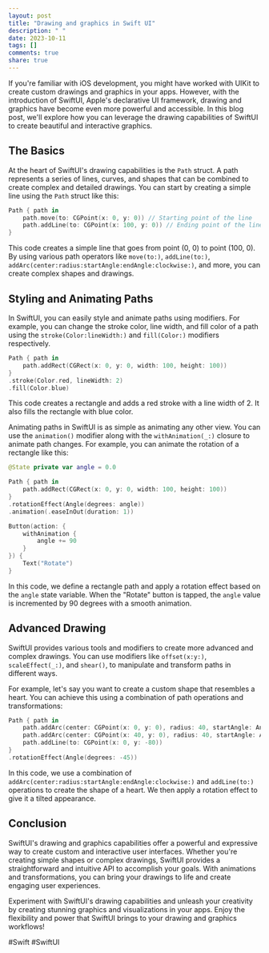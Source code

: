 ```yaml
---
layout: post
title: "Drawing and graphics in Swift UI"
description: " "
date: 2023-10-11
tags: []
comments: true
share: true
---
```


If you're familiar with iOS development, you might have worked with UIKit to create custom drawings and graphics in your apps. However, with the introduction of SwiftUI, Apple's declarative UI framework, drawing and graphics have become even more powerful and accessible. In this blog post, we'll explore how you can leverage the drawing capabilities of SwiftUI to create beautiful and interactive graphics.

## The Basics

At the heart of SwiftUI's drawing capabilities is the `Path` struct. A path represents a series of lines, curves, and shapes that can be combined to create complex and detailed drawings. You can start by creating a simple line using the `Path` struct like this:

```swift
Path { path in
    path.move(to: CGPoint(x: 0, y: 0)) // Starting point of the line
    path.addLine(to: CGPoint(x: 100, y: 0)) // Ending point of the line
}
```
This code creates a simple line that goes from point (0, 0) to point (100, 0). By using various path operators like `move(to:)`, `addLine(to:)`, `addArc(center:radius:startAngle:endAngle:clockwise:)`, and more, you can create complex shapes and drawings.

## Styling and Animating Paths

In SwiftUI, you can easily style and animate paths using modifiers. For example, you can change the stroke color, line width, and fill color of a path using the `stroke(Color:lineWidth:)` and `fill(Color:)` modifiers respectively.

```swift
Path { path in
    path.addRect(CGRect(x: 0, y: 0, width: 100, height: 100))
}
.stroke(Color.red, lineWidth: 2)
.fill(Color.blue)
```
This code creates a rectangle and adds a red stroke with a line width of 2. It also fills the rectangle with blue color.

Animating paths in SwiftUI is as simple as animating any other view. You can use the `animation()` modifier along with the `withAnimation(_:)` closure to animate path changes. For example, you can animate the rotation of a rectangle like this:

```swift
@State private var angle = 0.0

Path { path in
    path.addRect(CGRect(x: 0, y: 0, width: 100, height: 100))
}
.rotationEffect(Angle(degrees: angle))
.animation(.easeInOut(duration: 1))

Button(action: {
    withAnimation {
        angle += 90
    }
}) {
    Text("Rotate")
}
```
In this code, we define a rectangle path and apply a rotation effect based on the `angle` state variable. When the "Rotate" button is tapped, the `angle` value is incremented by 90 degrees with a smooth animation.

## Advanced Drawing

SwiftUI provides various tools and modifiers to create more advanced and complex drawings. You can use modifiers like `offset(x:y:)`, `scaleEffect(_:)`, and `shear()`, to manipulate and transform paths in different ways.

For example, let's say you want to create a custom shape that resembles a heart. You can achieve this using a combination of path operations and transformations:

```swift
Path { path in
    path.addArc(center: CGPoint(x: 0, y: 0), radius: 40, startAngle: Angle(degrees: 0), endAngle: Angle(degrees: 180), clockwise: true)
    path.addArc(center: CGPoint(x: 40, y: 0), radius: 40, startAngle: Angle(degrees: 0), endAngle: Angle(degrees: 180), clockwise: true)
    path.addLine(to: CGPoint(x: 0, y: -80))
}
.rotationEffect(Angle(degrees: -45))
```
In this code, we use a combination of `addArc(center:radius:startAngle:endAngle:clockwise:)` and `addLine(to:)` operations to create the shape of a heart. We then apply a rotation effect to give it a tilted appearance.

## Conclusion

SwiftUI's drawing and graphics capabilities offer a powerful and expressive way to create custom and interactive user interfaces. Whether you're creating simple shapes or complex drawings, SwiftUI provides a straightforward and intuitive API to accomplish your goals. With animations and transformations, you can bring your drawings to life and create engaging user experiences.

Experiment with SwiftUI's drawing capabilities and unleash your creativity by creating stunning graphics and visualizations in your apps. Enjoy the flexibility and power that SwiftUI brings to your drawing and graphics workflows!

#Swift #SwiftUI